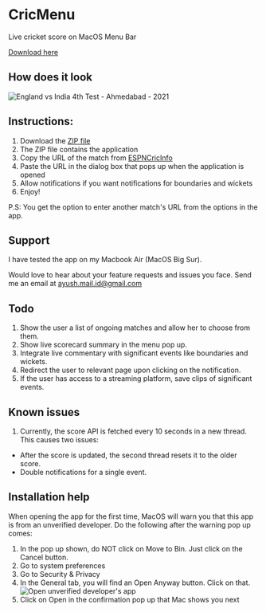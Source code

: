 # CricMenu
Live cricket score on MacOS Menu Bar

[Download here](https://github.com/ayushpoddar/cricmenu/releases/download/1.0.0/CricMenu.zip)

## How does it look
![England vs India 4th Test - Ahmedabad - 2021](https://i.imgur.com/9gzLLsE.png)

## Instructions:

1. Download the [ZIP file](https://github.com/ayushpoddar/cricmenu/releases/download/1.0.0/CricMenu.zip)
2. The ZIP file contains the application
3. Copy the URL of the match from [ESPNCricInfo](https://www.espncricinfo.com/)
4. Paste the URL in the dialog box that pops up when the application is opened
5. Allow notifications if you want notifications for boundaries and wickets
6. Enjoy!

P.S: You get the option to enter another match's URL from the options in the app.

## Support
I have tested the app on my Macbook Air (MacOS Big Sur).

Would love to hear about your feature requests and issues you face. Send me an email at [ayush.mail.id@gmail.com](mailto:ayush.mail.id@gmail.com)

## Todo

1. Show the user a list of ongoing matches and allow her to choose from them.
2. Show live scorecard summary in the menu pop up.
3. Integrate live commentary with significant events like boundaries and wickets.
4. Redirect the user to relevant page upon clicking on the notification.
5. If the user has access to a streaming platform, save clips of significant events.

## Known issues

1. Currently, the score API is fetched every 10 seconds in a new thread. This causes two issues:
  - After the score is updated, the second thread resets it to the older score.
  - Double notifications for a single event.

## Installation help

When opening the app for the first time, MacOS will warn you that this app is from an unverified developer. Do the following after the warning pop up comes:
1. In the pop up shown, do NOT click on Move to Bin. Just click on the Cancel button.
2. Go to system preferences
3. Go to Security & Privacy
4. In the General tab, you will find an Open Anyway button. Click on that.
   ![Open unverified developer's app](https://i.imgur.com/vDzsaEv.png)
5. Click on Open in the confirmation pop up that Mac shows you next
